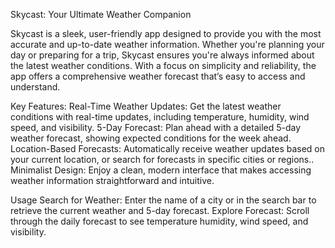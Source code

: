 Skycast: Your Ultimate Weather Companion

Skycast is a sleek, user-friendly app designed to provide you with the most accurate and up-to-date weather information. Whether you're planning your day or preparing for a trip, Skycast ensures you're always informed about the latest weather conditions. With a focus on simplicity and reliability, the app offers a comprehensive weather forecast that’s easy to access and understand.

Key Features:
Real-Time Weather Updates: Get the latest weather conditions with real-time updates, including temperature, humidity, wind speed, and visibility.
5-Day Forecast: Plan ahead with a detailed 5-day weather forecast, showing expected conditions for the week ahead.
Location-Based Forecasts: Automatically receive weather updates based on your current location, or search for forecasts in specific cities or regions..
Minimalist Design: Enjoy a clean, modern interface that makes accessing weather information straightforward and intuitive.

Usage
Search for Weather: Enter the name of a city or in the search bar to retrieve the current weather and 5-day forecast.
Explore Forecast: Scroll through the daily forecast to see temperature humidity, wind speed, and visibility.
